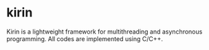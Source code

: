 # kirin
Kirin is a lightweight framework for multithreading and asynchronous programming. All codes are implemented using C/C++.
